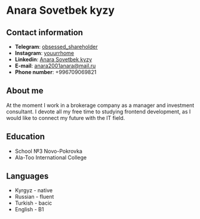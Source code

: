 # Anara Sovetbek kyzy
## Contact information
* **Telegram**: [obsessed_shareholder](https://t.me/obsessed_shareholder)
* **Instagram**: [youurrhome](https://instagram.com/youurrhome?igshid=YmMyMTA2M2Y=)
* **Linkedin**: [Anara Sovetbek kyzy](www.linkedin.com/in/anara-sovetbek-kyzy-8058b6233)
* **E-mail**: anara2001anara@mail.ru
* **Phone number**: +996709069821

## About me
At the moment I work in a brokerage company as a manager and investment consultant. I devote all my free time to studying frontend development, as I would like to connect my future with the IT field.

## Education 
* School №3 Novo-Pokrovka
* Ala-Too International College
## Languages 
* Kyrgyz - native
* Russian - fluent 
* Turkish - bacic
* English - B1



